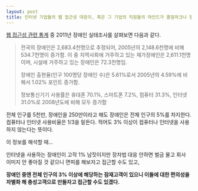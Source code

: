 ```yaml
---
layout: post
title: 인터넷 기업들의 웹 접근성 대응이, 혹은 그 기업의 직원들의 마인드가 품질마크나 장차법 면피 정도의 수준인 것이 안타깝다.
---
```


[웹 접근성 관련 통계](http://jhyun.wordpress.com/2010/06/22/%EC%9B%B9-%EC%A0%91%EA%B7%BC%EC%84%B1-%EA%B4%80%EB%A0%A8-%ED%86%B5%EA%B3%84-%EC%9E%A5%EC%95%A0%EC%9D%B8-%ED%98%84%ED%99%A9-%EC%A0%91%EA%B7%BC%EC%84%B1-%EB%93%B1/) 중 2011년 장애인 실태조사를 살펴보면 다음과 같다.

> 전국의 장애인은 2,683.4천명으로 추정되어, 2005년의 2,148.6천명에 비해 534.7천명이 증가함. 이 중 지역사회에 거주하고 있는 재가장애인은 2,611.1천명이며, 시설에 거주하고 있는 장애인은 72.3천명임.
> 
> 장애인 출현율(인구 100명당 장애인 수)은 5.61%로서 2005년의 4.59%에 비해서 1.02% 포인트 증가함.
>
> 정보통신기기 사용률은 휴대폰 70.1%, 스마트폰 7.2%, 컴퓨터 31.3%, 인터넷 31.0%로 2008년도에 비해 모두 증가함

전체 인구를 5천만, 장애인을 250만이라고 해도 장애인은 전체 인구의 5%를 차지한다. 컴퓨터나 인터넷 사용비율은 1/3을 밑돈다. 적어도 3% 이상이 컴퓨터나 인터넷을 사용하지 않는다는 뜻이다.

이 정보를 해석할 때…

인터넷을 사용하는 장애인이 고작 1% 남짓이지만 장차법 대응 안하면 벌금 물고 회사 이미지 안 좋아질 것 같으니 면피를 해보자고 접근할 수도 있고,

**장애인 중엔 전체 인구의 3% 이상에 해당하는 잠재고객이 있으니 이들에 대한 편의성을 차별화 해 충성고객으로 만들자고 접근할 수도 있겠다.**

